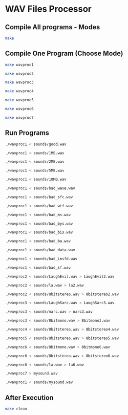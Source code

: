 # WAV Files Processor

## Compile All programs - Modes
```bash
make
```

## Compile One Program (Choose Mode)
```bash
make wavproc1
```
```bash
make wavproc2
```
```bash
make wavproc3
```
```bash
make wavproc4
```
```bash
make wavproc5
```
```bash
make wavproc6
```
```bash
make wavproc7
```

## Run Programs
```bash
./wavproc1 < sounds/good.wav
```
```bash
./wavproc1 < sounds/1MB.wav
```
```bash
./wavproc1 < sounds/2MB.wav
```
```bash
./wavproc1 < sounds/5MB.wav
```
```bash
./wavproc1 < sounds/10MB.wav
```
```bash
./wavproc1 < sounds/bad_wave.wav
```
```bash
./wavproc1 < sounds/bad_sfc.wav
```
```bash
./wavproc1 < sounds/bad_wtf.wav
```
```bash
./wavproc1 < sounds/bad_ms.wav
```
```bash
./wavproc1 < sounds/bad_bys.wav
```
```bash
./wavproc1 < sounds/bad_bis.wav
```
```bash
./wavproc1 < sounds/bad_ba.wav
```
```bash
./wavproc1 < sounds/bad_data.wav
```
```bash
./wavproc1 < sounds/bad_insfd.wav
```
```bash
./wavproc1 < sounds/bad_sf.wav
```
```bash
./wavproc2 < sounds/LaughEvil.wav > LaughEvil2.wav
```
```bash
./wavproc2 < sounds/la.wav > la2.wav
```
```bash
./wavproc2 < sounds/8bitstereo.wav > 8bitstereo2.wav
```
```bash
./wavproc3 < sounds/LaughSarc.wav > LaughSarc3.wav
```
```bash
./wavproc3 < sounds/narc.wav > narc3.wav
```
```bash
./wavproc3 < sounds/8bitmono.wav > 8bitmono3.wav
```
```bash
./wavproc4 < sounds/8bitstereo.wav > 8bitstereo4.wav
```
```bash
./wavproc5 < sounds/8bitstereo.wav > 8bitstereo5.wav
```
```bash
./wavproc6 < sounds/8bitmono.wav > 8bitmono6.wav
```
```bash
./wavproc6 < sounds/8bitstereo.wav > 8bitstereo6.wav
```
```bash
./wavproc6 < sounds/la.wav > la6.wav
```
```bash
./wavproc7 > mysound.wav
```
```bash
./wavproc1 < sounds/mysound.wav
```

## After Execution
```bash
make clean
```